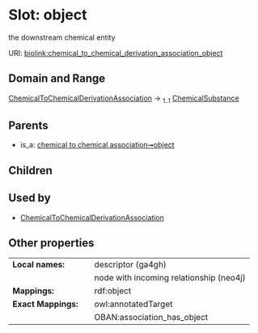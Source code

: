 
# Slot: object


the downstream chemical entity

URI: [biolink:chemical_to_chemical_derivation_association_object](https://w3id.org/biolink/vocab/chemical_to_chemical_derivation_association_object)


## Domain and Range

[ChemicalToChemicalDerivationAssociation](ChemicalToChemicalDerivationAssociation.md) &#8594;  <sub>1..1</sub> [ChemicalSubstance](ChemicalSubstance.md)

## Parents

 *  is_a: [chemical to chemical association➞object](chemical_to_chemical_association_object.md)

## Children


## Used by

 * [ChemicalToChemicalDerivationAssociation](ChemicalToChemicalDerivationAssociation.md)

## Other properties

|  |  |  |
| --- | --- | --- |
| **Local names:** | | descriptor (ga4gh) |
|  | | node with incoming relationship (neo4j) |
| **Mappings:** | | rdf:object |
| **Exact Mappings:** | | owl:annotatedTarget |
|  | | OBAN:association_has_object |

